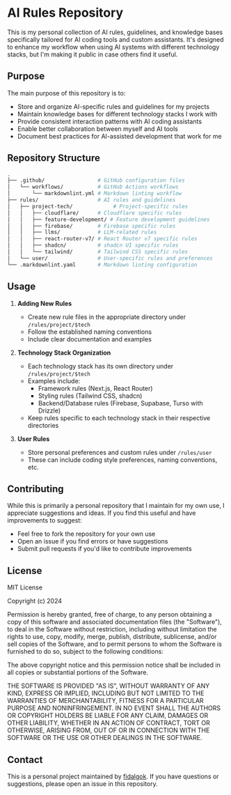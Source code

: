 # AI Rules Repository

This is my personal collection of AI rules, guidelines, and knowledge bases specifically tailored for AI coding tools and custom assistants. It's designed to enhance my workflow when using AI systems with different technology stacks, but I'm making it public in case others find it useful.

## Purpose

The main purpose of this repository is to:

- Store and organize AI-specific rules and guidelines for my projects
- Maintain knowledge bases for different technology stacks I work with
- Provide consistent interaction patterns with AI coding assistants
- Enable better collaboration between myself and AI tools
- Document best practices for AI-assisted development that work for me

## Repository Structure

```bash
.
├── .github/                 # GitHub configuration files
│   └── workflows/           # GitHub Actions workflows
│       └── markdownlint.yml # Markdown linting workflow
├── rules/                   # AI rules and guidelines
│   ├── project-tech/             # Project-specific rules
│   │   ├── cloudflare/      # Cloudflare specific rules
│   │   ├── feature-development/ # Feature development guidelines
│   │   ├── firebase/        # Firebase specific rules
│   │   ├── llms/            # LLM-related rules
│   │   ├── react-router-v7/ # React Router v7 specific rules
│   │   ├── shadcn/          # shadcn UI specific rules
│   │   └── tailwind/        # Tailwind CSS specific rules
│   └── user/                # User-specific rules and preferences
└── .markdownlint.yaml       # Markdown linting configuration
```

## Usage

1. **Adding New Rules**

   - Create new rule files in the appropriate directory under `/rules/project/$tech`
   - Follow the established naming conventions
   - Include clear documentation and examples

2. **Technology Stack Organization**

   - Each technology stack has its own directory under `/rules/project/$tech`
   - Examples include:
     - Framework rules (Next.js, React Router)
     - Styling rules (Tailwind CSS, shadcn)
     - Backend/Database rules (Firebase, Supabase, Turso with Drizzle)
   - Keep rules specific to each technology stack in their respective directories

3. **User Rules**
   - Store personal preferences and custom rules under `/rules/user`
   - These can include coding style preferences, naming conventions, etc.

## Contributing

While this is primarily a personal repository that I maintain for my own use, I appreciate suggestions and ideas. If you find this useful and have improvements to suggest:

- Feel free to fork the repository for your own use
- Open an issue if you find errors or have suggestions
- Submit pull requests if you'd like to contribute improvements

## License

MIT License

Copyright (c) 2024

Permission is hereby granted, free of charge, to any person obtaining a copy
of this software and associated documentation files (the "Software"), to deal
in the Software without restriction, including without limitation the rights
to use, copy, modify, merge, publish, distribute, sublicense, and/or sell
copies of the Software, and to permit persons to whom the Software is
furnished to do so, subject to the following conditions:

The above copyright notice and this permission notice shall be included in all
copies or substantial portions of the Software.

THE SOFTWARE IS PROVIDED "AS IS", WITHOUT WARRANTY OF ANY KIND, EXPRESS OR
IMPLIED, INCLUDING BUT NOT LIMITED TO THE WARRANTIES OF MERCHANTABILITY,
FITNESS FOR A PARTICULAR PURPOSE AND NONINFRINGEMENT. IN NO EVENT SHALL THE
AUTHORS OR COPYRIGHT HOLDERS BE LIABLE FOR ANY CLAIM, DAMAGES OR OTHER
LIABILITY, WHETHER IN AN ACTION OF CONTRACT, TORT OR OTHERWISE, ARISING FROM,
OUT OF OR IN CONNECTION WITH THE SOFTWARE OR THE USE OR OTHER DEALINGS IN THE
SOFTWARE.

## Contact

This is a personal project maintained by [fidalgok](https://github.com/fidalgok). If you have questions or suggestions, please open an issue in this repository.
